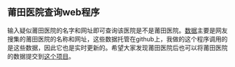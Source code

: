 ## 莆田医院查询web程序


输入疑似莆田医院的名字和网址即可查询该医院是不是莆田医院。[数据](https://raw.githubusercontent.com/open-power-workgroup/Hospital/master/resource/API_resource/hospital_list.json)主要是网友搜集的莆田医院的名称和网址，这些数据托管在github上，我做的这个程序调用的是这些数据，因此它也是实时更新的。希望大家发现莆田医院后也可以将莆田医院的数据提交到[这个项目](https://github.com/open-power-workgroup/Hospital)。

